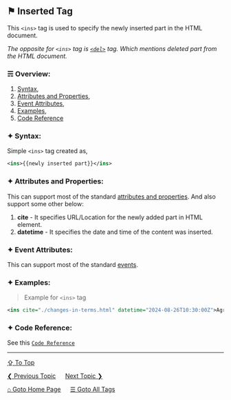 ## &#9873; Inserted Tag
This `<ins>` tag is used to specify the newly inserted part in the HTML document.

*The opposite for `<ins>` tag is [`<del>`](./del-tag.md) tag. Which mentions deleted part from the HTML document.*

### &#9780; Overview:
1. [Syntax](#-syntax),
2. [Attributes and Properties](#-attributes-and-properties),
3. [Event Attributes](#-event-attributes),
4. [Examples](#-examples),
5. [Code Reference](#-code-reference)

### &#10022; Syntax:
Simple `<ins>` tag created as, 
```xml
<ins>{{newly inserted part}}</ins>
```

### &#10022; Attributes and Properties:
This can support most of the standard [attributes and properties](../docs/attributes-and-properties.md).
And also support some other below:
1. **cite** - It specifies URL/Location for the newly added part in HTML element.
2. **datetime** - It specifies the date and time of the content was inserted.

### &#10022; Event Attributes:
This can support most of the standard [events](../docs/events.md).

### &#10022; Examples:
> Example for `<ins>` tag
```xml
<ins cite="./changes-in-terms.html" datetime="2024-08-26T10:30:00Z">Agreement 2.0 Applied</ins>
```

### &#10022; Code Reference:
See this [`Code Reference`](../code/ins-tag.html)

---
[&#8682; To Top](#-inserted-tag)

[&#10094; Previous Topic](./input-tag.md) &emsp; [Next Topic &#10095;](./kbd-tag.md)

[&#8962; Goto Home Page](../README.md) &emsp; [&#9776; Goto All Tags](../all-tags.md)
